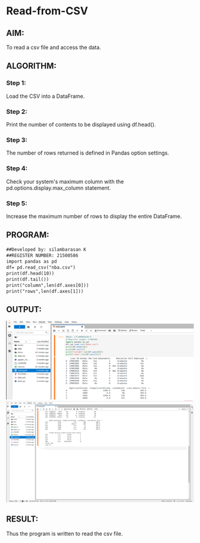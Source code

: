 # Read-from-CSV

## AIM:
To read a csv file and access the data.

## ALGORITHM:

### Step 1:
Load the CSV into a DataFrame.
### Step 2:
Print the number of contents to be displayed using df.head().
### Step 3:
 The number of rows returned is defined in Pandas option settings.
### Step 4:
 Check your system's maximum column with the pd.options.display.max_column statement.
### Step 5:
Increase the maximum number of rows to display the entire DataFrame.

## PROGRAM:
```
##Developed by: silambarasan K
##REGISTER NUMBER: 21500586
import pandas as pd
df= pd.read_csv("nba.csv")
print(df.head(10))
print(df.tail())
print("column",len(df.axes[0]))
print("rows",len(df.axes[1]))
```

## OUTPUT:
![git log](Untitled2.png)
![git log](Untitled.png)
## RESULT:
Thus the program is written to read the csv file.